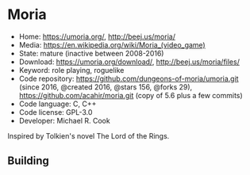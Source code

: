 # Moria

- Home: https://umoria.org/, http://beej.us/moria/
- Media: https://en.wikipedia.org/wiki/Moria_(video_game)
- State: mature (inactive between 2008-2016)
- Download: https://umoria.org/download/, http://beej.us/moria/files/
- Keyword: role playing, roguelike
- Code repository: https://github.com/dungeons-of-moria/umoria.git (since 2016, @created 2016, @stars 156, @forks 29), https://github.com/acahir/moria.git (copy of 5.6 plus a few commits)
- Code language: C, C++
- Code license: GPL-3.0
- Developer: Michael R. Cook

Inspired by Tolkien's novel The Lord of the Rings.

## Building
